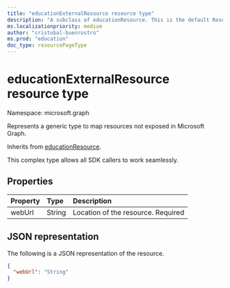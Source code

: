 ```yaml
---
title: "educationExternalResource resource type"
description: "A subclass of educationResource. This is the default Resource type assignments service use to map all those resources we don't expose to graph. This allows all SDK callers to work seamlessly."
ms.localizationpriority: medium
author: "cristobal-buenrostro"
ms.prod: "education"
doc_type: resourcePageType
---
```


# educationExternalResource resource type

Namespace: microsoft.graph

Represents a generic type to map resources not exposed in Microsoft Graph.

Inherits from [educationResource](educationresource.md).

This complex type allows all SDK callers to work seamlessly.

## Properties
| Property	   | Type	|Description|
|:---------------|:--------|:----------|
|webUrl|String|Location of the resource. Required|

## JSON representation

The following is a JSON representation of the resource.

<!-- {
  "blockType": "resource",
  "optionalProperties": [
  ],
  "@odata.type": "microsoft.graph.educationExternalResource"
}-->

```json
{
  "webUrl": "String"
}

```

<!-- uuid: 8fcb5dbc-d5aa-4681-8e31-b001d5168d79
2021-09-21 14:57:30 UTC -->
<!--
{
  "type": "#page.annotation",
  "description": "educationExternalResource resource",
  "keywords": "",
  "section": "documentation",
  "tocPath": "",
  "suppressions": []
}
-->
